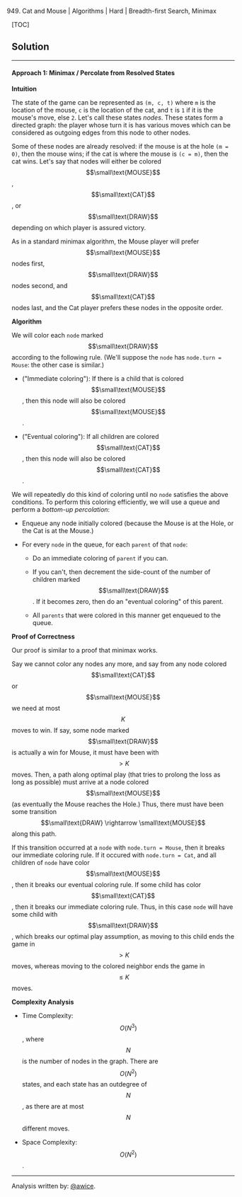 949. Cat and Mouse | Algorithms | Hard | Breadth-first Search, Minimax

[TOC]

## Solution
---
#### Approach 1: Minimax / Percolate from Resolved States

**Intuition**

The state of the game can be represented as `(m, c, t)` where `m` is the location of the mouse, `c` is the location of the cat, and `t` is `1` if it is the mouse's move, else `2`.  Let's call these states *nodes*.  These states form a directed graph: the player whose turn it is has various moves which can be considered as outgoing edges from this node to other nodes.

Some of these nodes are already resolved: if the mouse is at the hole `(m = 0)`, then the mouse wins; if the cat is where the mouse is `(c = m)`, then the cat wins.  Let's say that nodes will either be colored $$\small\text{MOUSE}$$, $$\small\text{CAT}$$, or $$\small\text{DRAW}$$ depending on which player is assured victory.

As in a standard minimax algorithm, the Mouse player will prefer $$\small\text{MOUSE}$$ nodes first, $$\small\text{DRAW}$$ nodes second, and $$\small\text{CAT}$$ nodes last, and the Cat player prefers these nodes in the opposite order.

**Algorithm**

We will color each `node` marked $$\small\text{DRAW}$$ according to the following rule.  (We'll suppose the `node` has `node.turn = Mouse`: the other case is similar.)

* ("Immediate coloring"):  If there is a child that is colored $$\small\text{MOUSE}$$, then this node will also be colored $$\small\text{MOUSE}$$.

* ("Eventual coloring"):  If all children are colored $$\small\text{CAT}$$, then this node will also be colored $$\small\text{CAT}$$.

We will repeatedly do this kind of coloring until no `node` satisfies the above conditions.  To perform this coloring efficiently, we will use a queue and perform a *bottom-up percolation*:

* Enqueue any node initially colored (because the Mouse is at the Hole, or the Cat is at the Mouse.)

* For every `node` in the queue, for each `parent` of that `node`:

  * Do an immediate coloring of `parent` if you can.

  * If you can't, then decrement the side-count of the number of children marked $$\small\text{DRAW}$$.  If it becomes zero, then do an "eventual coloring" of this parent.

  * All `parents` that were colored in this manner get enqueued to the queue.

**Proof of Correctness**

Our proof is similar to a proof that minimax works.

Say we cannot color any nodes any more, and say from any node colored $$\small\text{CAT}$$ or $$\small\text{MOUSE}$$ we need at most $$K$$ moves to win.  If say, some node marked $$\small\text{DRAW}$$ is actually a win for Mouse, it must have been with $$> K$$ moves.  Then, a path along optimal play (that tries to prolong the loss as long as possible) must arrive at a node colored $$\small\text{MOUSE}$$ (as eventually the Mouse reaches the Hole.)  Thus, there must have been some transition $$\small\text{DRAW} \rightarrow \small\text{MOUSE}$$ along this path.

If this transition occurred at a `node` with `node.turn = Mouse`, then it breaks our immediate coloring rule.  If it occured with `node.turn = Cat`, and all children of `node` have color $$\small\text{MOUSE}$$, then it breaks our eventual coloring rule.  If some child has color $$\small\text{CAT}$$, then it breaks our immediate coloring rule.  Thus, in this case `node` will have some child with $$\small\text{DRAW}$$, which breaks our optimal play assumption, as moving to this child ends the game in $$> K$$ moves, whereas moving to the colored neighbor ends the game in $$\leq K$$ moves.



**Complexity Analysis**

* Time Complexity:  $$O(N^3)$$, where $$N$$ is the number of nodes in the graph.  There are $$O(N^2)$$ states, and each state has an outdegree of $$N$$, as there are at most $$N$$ different moves.

* Space Complexity:  $$O(N^2)$$.




---


Analysis written by: [@awice](https://leetcode.com/awice).
